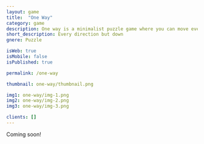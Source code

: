 ```yaml
---
layout: game
title:  "One Way"
category: game
description: One way is a minimalist puzzle game where you can move every direction but down. Evade enemies and solve tricky puzzles in this fun game.
short_description: Every direction but down
gnere: Puzzle

isWeb: true
isMobile: false
isPublished: true

permalink: /one-way

thumbnail: one-way/thumbnail.png

img1: one-way/img-1.png
img2: one-way/img-2.png
img3: one-way/img-3.png

clients: []
---
```


<p>Coming soon!</p>